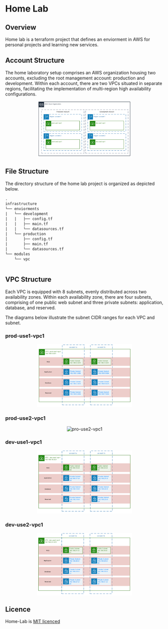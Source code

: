 # Home Lab

## Overview
Home lab is a terraform project that defines an enviorment in AWS for personal projects and learning new services. 

## Account Structure
The home laboratory setup comprises an AWS organization housing two accounts, excluding the root management account: production and development. Within each account, there are two VPCs situated in separate regions, facilitating the implementation of multi-region high availability configurations.

<p align="center">
  <img src="./img/org-struct.png" alt="Organization Structure" width="300">
</p>

## File Structure
The directory structure of the home lab project is organized as depicted below.


```text
.
infrastructure
└── enviorments
|   └── development
|   |   ├── config.tf
|   |   ├── main.tf
|   |   └── datasources.tf
|   └── production
│       ├── config.tf
|       ├── main.tf
|       └── datasources.tf
└── modules
    └── vpc


```

## VPC Structure
Each VPC is equipped with 8 subnets, evenly distributed across two availability zones. Within each availability zone, there are four subnets, comprising of one public web subnet and three private subnets: application, database, and reserved.

The diagrams below illustrate the subnet CIDR ranges for each VPC and subnet.


### prod-use1-vpc1
<p align="center">
  <img src="./img/prod-use1-vpc1.png" alt="pro-use1-vpc1" width="300">
</p>

### prod-use2-vpc1
<p align="center">
  <img src="./img/prod-use2-vpc1.png" alt="pro-use2-vpc1" width="300">
</p>

### dev-use1-vpc1
<p align="center">
  <img src="./img/dev-use1-vpc1.png" alt="dev-use1-vpc1" width="300">
</p>

### dev-use2-vpc1
<p align="center">
  <img src="./img/dev-use2-vpc1.png" alt="dev-use2-vpc1" width="300">
</p>

## Licence

Home-Lab is [MIT licenced](LICENSE)